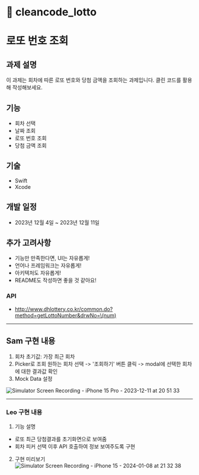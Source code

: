# 🚿 cleancode_lotto

# 로또 번호 조회

## 과제 설명

이 과제는 회차에 따른 로또 번호와 당첨 금액을 조회하는 과제입니다.
클린 코드를 활용해 작성해보세요.

## 기능

* 회차 선택
* 날짜 조회
* 로또 번호 조회
* 당첨 금액 조회

## 기술

* Swift
* Xcode

## 개발 일정

* 2023년 12월 4일 ~ 2023년 12월 11일

## 추가 고려사항

* 기능만 만족한다면, UI는 자유롭게!
* 언어나 프레임워크는 자유롭게!
* 아키텍처도 자유롭게!
* README도 작성하면 좋을 것 같아요!

### API

* http://www.dhlottery.co.kr/common.do?method=getLottoNumber&drwNo=\(num)


---

## Sam 구현 내용
1. 회차 초기값: 가장 최근 회차 
2. Picker로 조회 원하는 회차 선택 -> '조회하기' 버튼 클릭 -> modal에 선택한 회차에 대한 결과값 확인
3. Mock Data 설정

![Simulator Screen Recording - iPhone 15 Pro - 2023-12-11 at 20 51 33](https://github.com/StudyiOS/cleancode_lotto/assets/126672733/81dcde2c-9dab-44ed-b67d-4f97e97c3326)

---

### Leo 구현 내용
1. 기능 설명
- 로또 최근 당첨결과를 초기화면으로 보여줌
- 회차 피커 선택 이후 API 호출하여 정보 보여주도록 구현
2. 구현 미리보기
![Simulator Screen Recording - iPhone 15 - 2024-01-08 at 21 32 38](https://github.com/StudyiOS/cleancode_lotto/assets/59555700/e58103ed-d2df-4b4c-a2b5-10271c11c01b)


